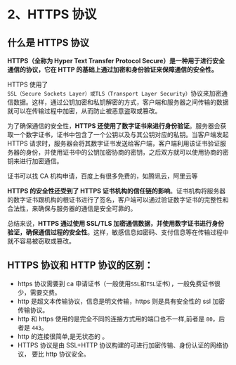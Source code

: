 # 2、HTTPS 协议

## 什么是 HTTPS 协议

**HTTPS（全称为 Hyper Text Transfer Protocol Secure）是一种用于进行安全通信的协议，它在 HTTP 的基础上通过加密和身份验证来保障通信的安全性。**

HTTPS 使用了`SSL（Secure Sockets Layer）或TLS（Transport Layer Security）`协议来加密通信数据。这样，通过公钥加密和私钥解密的方式，客户端和服务器之间传输的数据就可以在传输过程中加密，从而防止被恶意盗取或篡改。

为了确保通信的安全性，**HTTPS 还使用了数字证书来进行身份验证**。服务器会获取一个数字证书，证书中包含了一个公钥以及与其公钥对应的私钥。当客户端发起 HTTPS 请求时，服务器会将其数字证书发送给客户端，客户端利用该证书验证服务器的身份，并使用证书中的公钥加密协商的密钥，之后双方就可以使用协商的密钥来进行加密通信。

证书可以找 CA 机构申请，百度上有很多免费的，如腾讯云，阿里云等

**HTTPS 的安全性还受到了 HTTPS 证书机构的信任链的影响**。证书机构将服务器的数字证书跟机构的根证书进行了签名，客户端可以通过验证数字证书的完整性和合法性，来确保与服务器的通信是安全可靠的。

总结来说，**HTTPS 通过使用 SSL/TLS 加密通信数据，并使用数字证书进行身份验证，确保通信过程的安全性**。这样，敏感信息如密码、支付信息等在传输过程中就不容易被窃取或篡改。

## HTTPS 协议和 HTTP 协议的区别：

- https 协议需要到 ca 申请证书（一般使用`SSL`和`TSL`证书），一般免费证书很少，需要交费。
- http 是超文本传输协议，信息是明文传输，https 则是具有安全性的 ssl 加密传输协议。
- http 和 https 使用的是完全不同的连接方式用的端口也不一样,前者是 `80`，后者是 `443`。
- http 的连接很简单,是无状态的 。
- HTTPS 协议是由 SSL+HTTP 协议构建的可进行加密传输、身份认证的网络协议， 要比 http 协议安全。
